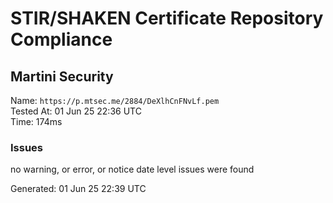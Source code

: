 # STIR/SHAKEN Certificate Repository Compliance

## Martini Security

Name: `https://p.mtsec.me/2884/DeXlhCnFNvLf.pem`\
Tested At: 01 Jun 25 22:36 UTC\
Time: 174ms

### Issues

no warning, or error, or notice date level issues were found

Generated: 01 Jun 25 22:39 UTC